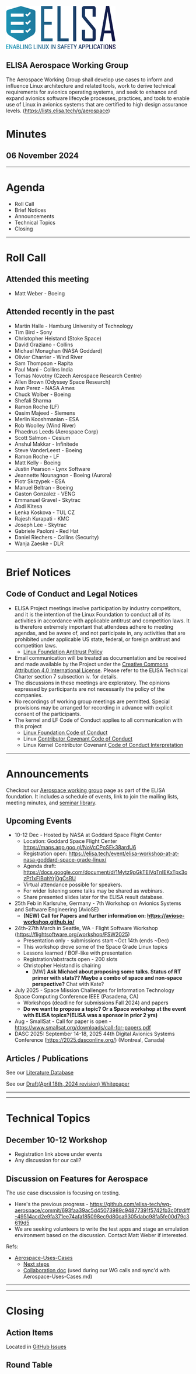 
![logo](logo_elisa_small.png )

## ELISA Aerospace Working Group

The Aerospace Working Group shall develop use cases to inform and influence Linux architecture and related tools, work to derive technical requirements for avionics operating systems, and seek to enhance and expand avionics software lifecycle processes, practices, and tools to enable use of Linux in avionics systems that are certified to high design assurance levels.  (https://lists.elisa.tech/g/aerospace)

# Minutes

## 06 November 2024

---

# Agenda

- Roll Call
- Brief Notices
- Announcements
- Technical Topics
- Closing

---

# Roll Call

## Attended this meeting

- Matt Weber - Boeing

## Attended recently in the past

- Martin Halle - Hamburg University of Technology
- Tim Bird - Sony
- Christopher Heistand (Stoke Space)
- David Graziano - Collins
- Michael Monaghan (NASA Goddard)
- Olivier Charrier - Wind River
- Sam Thompson - Rapita
- Paul Mani - Collins India
- Tomas Novotny (Czech Aerospace Research Centre)
- Allen Brown (Odyssey Space Research)
- Ivan Perez - NASA Ames
- Chuck Wolber - Boeing
- Shefali Sharma
- Ramon Roche (LF)
- Qasim Majeed - Siemens
- Merlin Kooshmanian - ESA
- Rob Woolley (Wind River)
- Phaedrus Leeds (Aerospace Corp)
- Scott Salmon - Cesium
- Anshul Makkar - Infinitede
- Steve VanderLeest - Boeing
- Ramon Roche - LF
- Matt Kelly - Boeing
- Justin Pearson - Lynx Software
- Jeannette Nounagnon - Boeing (Aurora)
- Piotr Skrzypek - ESA
- Manuel Beltran - Boeing
- Gaston Gonzalez - VENG
- Emmanuel Gravel - Skytrac
- Abdi Kitesa
- Lenka Koskova - TUL CZ
- Rajesh Kurapati - KMC
- Joseph Lee - Skytrac
- Gabriele Paoloni - Red Hat
- Daniel Riechers - Collins (Security)
- Wanja Zaeske - DLR

---

# Brief Notices

## Code of Conduct and Legal Notices

- ELISA Project meetings involve participation by industry competitors, and it is the intention of the Linux Foundation to conduct all of its activities in accordance with applicable antitrust and competition laws. It is therefore extremely important that attendees adhere to meeting agendas, and be aware of, and not participate in, any activities that are prohibited under applicable US state, federal, or foreign antitrust and competition laws.
  - [Linux Foundation Antitrust Policy](http://www.linuxfoundation.org/antitrust-policy)
- Email communication will be treated as documentation and be received and made available by the Project under the [Creative Commons Attribution 4.0 International License](http://creativecommons.org/licenses/by/4.0). Please refer to the ELISA Technical Charter section 7 subsection iv. for details.
- The discussions in these meetings are exploratory. The opinions expressed by participants are not necessarily the policy of the companies.
- No recordings of working group meetings are permitted. Special provisions may be arranged for recording in advance with explicit consent of the participants.
- The kernel and LF Code of Conduct applies to all communication with this project
  - [Linux Foundation Code of Conduct](https://www.linuxfoundation.org/code-of-conduct/)
  - Linux [Contributor Covenant Code of Conduct](https://git.kernel.org/pub/scm/linux/kernel/git/torvalds/linux.git/tree/Documentation/process/code-of-conduct.rst)
  - Linux Kernel Contributor Covenant [Code of Conduct Interpretation](https://git.kernel.org/pub/scm/linux/kernel/git/torvalds/linux.git/tree/Documentation/process/code-of-conduct-interpretation.rst)


---

# Announcements

Checkout our [Aerospace working group](https://lists.elisa.tech/g/aerospace) page as part of the ELISA foundation.  It includes a schedule of events, link to join the mailing lists, meeting minutes, and [seminar library](https://elisa.tech/seminar-series/).  

## Upcoming Events

- 10-12 Dec - Hosted by NASA at Goddard Space Flight Center
  - Location: Goddard Space Flight Center https://maps.app.goo.gl/NoVcCPoSEk38ardU6
  - Registration open: https://elisa.tech/event/elisa-workshop-at-at-nasa-goddard-space-grade-linux/
  - Agenda draft: https://docs.google.com/document/d/1Mytz9pGkTEIVqTnlEKxTpx3ozPt1xFlBqhYrj0gCsRU
  - Virtual attendance possible for speakers.
  - For wider listening some talks may be shared as webinars.
  - Share presented slides later for the ELISA result database.
- 25th Feb in Karlsruhe, Germany - 7th Workshop on Avionics Systems and Software Engineering (AvioSE)
  - **(NEW) Call for Papers and further information on: https://aviose-workshop.github.io/**
- 24th-27th March in Seattle, WA - Flight Software Workshop (https://flightsoftware.org/workshop/FSW2025)
  - Presentation only - submissions start ~Oct 14th (ends ~Dec)
  - This workshop drove some of the Space Grade Linux topics
  - Lessons learned / BOF-like with presentation
  - Registration/abstracts open - 200 slots
  - Christopher Heistand is chairing
    - [MW]  **Ask Michael about proposing some talks.  Status of RT primer with stats?? Maybe a combo of space and non-space perspective?**  Chat with Kate?
- July 2025 - Space Mission Challenges for Information Technology Space Computing Conference IEEE (Pasadena, CA)
  - Workshops (deadline for submissions Fall 2024) and papers
  - **Do we want to propose a topic?  Or a Space workshop at the event with ELISA topics?(ELISA was a sponsor in prior 2 yrs)**
- Aug - SmallSat - Call for paper is open - https://www.smallsat.org/downloads/call-for-papers.pdf
- DASC 2025: September 14-18, 2025 44th Digital Avionics Systems Conference (https://2025.dasconline.org/) (Montreal, Canada)

## Articles / Publications

See our [Literature Database](../literature-database/literature.bib)

See our [Draft(April 18th, 2024 revision) Whitepaper](../docs/20240418_ELISA_AeroWG_Whitepaper.pdf)

---
---
# Technical Topics

## December 10-12 Workshop
- Registration link above under events
- Any discussion for our call?

## Discussion on Features for Aerospace

The use case discussion is focusing on testing.  
- Here's the previous progress - https://github.com/elisa-tech/wg-aerospace/commit/693faa39ac5d45073989c94877391f5742fb3c0f#diff-49514acd2e9fa371ee74afa185098ec9d80ca9305dabc98fa5fe00d79c3619d5
- We are seeking volunteers to write the test apps and stage an emulation environment based on the discussion.  Contact Matt Weber if interested.

Refs:
- [Aerospace-Uses-Cases](../Aerospace-Uses-Cases.md)
  - [Next steps](https://github.com/elisa-tech/wg-aerospace/blob/main/Aerospace-Uses-Cases.md#foreseeable-next-steps-tbc-at-on-of-the-next-meetings)
  - [Collaboration doc](https://mensuel.framapad.org/p/elisa-aerowg) (used during our WG calls and sync'd with Aerospace-Uses-Cases.md)

---
---

# Closing

## Action Items

Located in [GitHub Issues](https://github.com/elisa-tech/wg-aerospace/issues)

## Round Table

